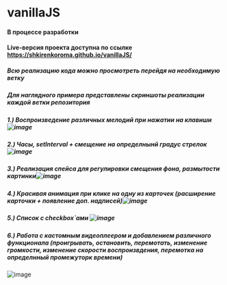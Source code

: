 # vanillaJS
#### В процессе разработки
#### Live-версия проекта доступна по ссылке https://shkirenkoroma.github.io/vanillaJS/
##### Всю реализацию кода можно просмотреть перейдя на необходимую ветку
##### Для наглядного примера представлены скриншоты реализации каждой ветки репозитория
##### 1.) Воспроизведение различных мелодий при нажатии на клавиши![image](https://user-images.githubusercontent.com/61347452/233421998-5f89f857-6469-439f-8498-9a5eed51f01f.png)
##### 2.) Часы, setInterval + смещение на определнынй градус стрелок![image](https://user-images.githubusercontent.com/61347452/233424636-571bc5cb-7fbe-4ef7-a8d7-f993068b4446.png)
##### 3.) Реализация спейса для регулировки смещения фона, размытости картинки![image](https://user-images.githubusercontent.com/61347452/233745423-5e7a7038-5e7f-46d2-a841-12d1c4adc35e.png)
##### 4.) Красивая анимация при клике на одну из карточек (расширение карточки + появление доп. надписей)![image](https://user-images.githubusercontent.com/61347452/234125911-018de41d-19dd-4db5-83db-513cdce3616e.png)
##### 5.) Список с checkbox`ами ![image](https://user-images.githubusercontent.com/61347452/236336480-6ca52486-f0e6-46d0-b1c1-8594ff395a0c.png)
##### 6.) Работа с кастомным видеоплеером и добавлением различного функционала (проигрывать, остановить, перемотать, изменение громкости, изменение скорости воспроизвдения, перемотка на определнный промежуторк времени)
![image](https://user-images.githubusercontent.com/61347452/236621747-4f812554-e9d7-42d4-9ac4-e0414723c41f.png)
